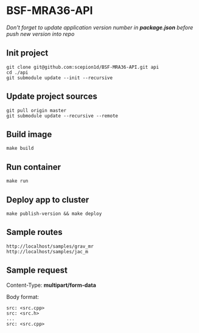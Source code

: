 # BSF-MRA36-API
_Don't forget to update application version number in **package.json** before push new version into repo_

## Init project
```
git clone git@github.com:scepion1d/BSF-MRA36-API.git api
cd ./api
git submodule update --init --recursive
```

## Update project sources
```
git pull origin master
git submodule update --recursive --remote
```

## Build image
```
make build
```
## Run container
```
make run
```

## Deploy app to cluster
```
make publish-version && make deploy
```

## Sample routes
```
http://localhost/samples/grav_mr
http://localhost/samples/jac_m
```

## Sample request

Content-Type: **multipart/form-data**

Body format:
```
src: <src.cpp>
src: <src.h>
...
src: <src.cpp>
```
